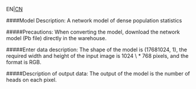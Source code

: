 EN|[CN](README.osc.md)

####Model Description:
A network model of dense population statistics

#####Precautions:
When converting the model, download the network model (Pb file) directly in the warehouse.

#####Enter data description:
The shape of the model is (17681024, 1), the required width and height of the input image is 1024 \ * 768 pixels, and the format is RGB.

#####Description of output data:
The output of the model is the number of heads on each pixel.